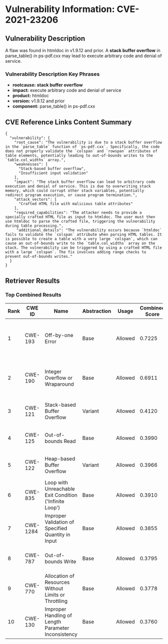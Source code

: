 # Vulnerability Information: CVE-2021-23206

## Vulnerability Description
A flaw was found in htmldoc in v1.9.12 and prior. A **stack buffer overflow** in parse_table() in ps-pdf.cxx may lead to execute arbitrary code and denial of service.

### Vulnerability Description Key Phrases
- **rootcause:** **stack buffer overflow**
- **impact:** execute arbitrary code and denial of service
- **product:** htmldoc
- **version:** v1.9.12 and prior
- **component:** parse_table() in ps-pdf.cxx

## CVE Reference Links Content Summary
```
{
  "vulnerability": {
    "root_cause": "The vulnerability is due to a stack buffer overflow in the `parse_table` function of `ps-pdf.cxx`. Specifically, the code does not properly validate the `colspan` and `rowspan` attributes of table elements, potentially leading to out-of-bounds writes to the `table.col_widths` array.",
    "weaknesses": [
      "Stack-based buffer overflow",
      "Insufficient input validation"
    ],
    "impact": "The stack buffer overflow can lead to arbitrary code execution and denial of service. This is due to overwriting stack memory, which could corrupt other stack variables, potentially redirect program execution, or cause program termination.",
    "attack_vectors": [
      "Crafted HTML file with malicious table attributes"
    ],
    "required_capabilities": "The attacker needs to provide a specially crafted HTML file as input to htmldoc. The user must then use htmldoc to parse the crafted file, triggering the vulnerability during table processing.",
     "additional_details": "The vulnerability occurs because `htmldoc` fails to validate the `colspan` attribute when parsing HTML tables. It is possible to create a table with a very large `colspan`, which can cause an out-of-bounds write to the `table.col_widths` array on the stack. The vulnerability can be triggered by using a crafted HTML file with a large `colspan`. The fix involves adding range checks to prevent out-of-bounds writes."
  }
}
```

## Retriever Results

### Top Combined Results

| Rank | CWE ID | Name | Abstraction | Usage | Combined Score | Retrievers | Individual Scores |
|------|--------|------|-------------|-------|---------------|------------|-------------------|
| 1 | CWE-193 | Off-by-one Error | Base | Allowed | 0.7225 | dense, sparse, graph | dense: 0.579, sparse: 0.190, graph: 0.906 |
| 2 | CWE-190 | Integer Overflow or Wraparound | Base | Allowed | 0.6911 | dense, sparse, graph | dense: 0.577, sparse: 0.199, graph: 0.807 |
| 3 | CWE-121 | Stack-based Buffer Overflow | Variant | Allowed | 0.4120 | dense, sparse | dense: 0.624, sparse: 0.235 |
| 4 | CWE-125 | Out-of-bounds Read | Base | Allowed | 0.3990 | dense, sparse | dense: 0.576, sparse: 0.194 |
| 5 | CWE-122 | Heap-based Buffer Overflow | Variant | Allowed | 0.3966 | dense, sparse | dense: 0.616, sparse: 0.213 |
| 6 | CWE-835 | Loop with Unreachable Exit Condition ('Infinite Loop') | Base | Allowed | 0.3910 | dense, sparse | dense: 0.559, sparse: 0.194 |
| 7 | CWE-1284 | Improper Validation of Specified Quantity in Input | Base | Allowed | 0.3855 | dense, sparse | dense: 0.548, sparse: 0.194 |
| 8 | CWE-787 | Out-of-bounds Write | Base | Allowed | 0.3795 | dense, sparse | dense: 0.550, sparse: 0.182 |
| 9 | CWE-770 | Allocation of Resources Without Limits or Throttling | Base | Allowed | 0.3778 | dense, sparse | dense: 0.555, sparse: 0.175 |
| 10 | CWE-130 | Improper Handling of Length Parameter Inconsistency | Base | Allowed | 0.3760 | dense, sparse | dense: 0.544, sparse: 0.182 |

